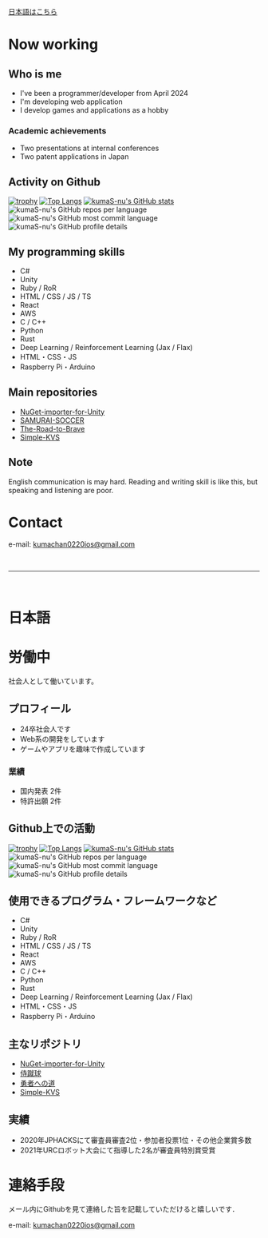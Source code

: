 [日本語はこちら](#日本語)

# Now working 

## Who is me

- I've been a programmer/developer from April 2024
- I'm developing web application
- I develop games and applications as a hobby

### Academic achievements

- Two presentations at internal conferences
- Two patent applications in Japan

## Activity on Github

[![trophy](https://github-profile-trophy.vercel.app/?username=kumaS-nu)](https://github.com/ryo-ma/github-profile-trophy)
[![Top Langs](https://github-readme-stats.vercel.app/api/top-langs/?username=kumaS-nu&layout=compact)](https://github.com/anuraghazra/github-readme-stats)
[![kumaS-nu's GitHub stats](https://github-readme-stats.vercel.app/api?username=kumaS-nu&count_private=true)](https://github.com/anuraghazra/github-readme-stats)
![kumaS-nu's GitHub repos per language](https://raw.githubusercontent.com/kumaS-nu/my-github-status/master/profile-summary-card-output/default/1-repos-per-language.svg)
![kumaS-nu's GitHub most commit language](https://raw.githubusercontent.com/kumaS-nu/my-github-status/master/profile-summary-card-output/default/2-most-commit-language.svg)
![kumaS-nu's GitHub profile details](https://raw.githubusercontent.com/kumaS-nu/my-github-status/master/profile-summary-card-output/default/0-profile-details.svg)

## My programming skills

- C#
- Unity
- Ruby / RoR
- HTML / CSS / JS / TS
- React
- AWS
- C / C++
- Python
- Rust
- Deep Learning / Reinforcement Learning (Jax / Flax)
- HTML・CSS・JS
- Raspberry Pi・Arduino

## Main repositories

- [NuGet-importer-for-Unity](https://github.com/kumaS-nu/NuGet-importer-for-Unity)
- [SAMURAI-SOCCER](https://github.com/watson70percent/SAMURAI-SOCCER)
- [The-Road-to-Brave](https://github.com/kumaS-nu/The-Road-to-Brave)
- [Simple-KVS](https://github.com/kumaS-nu/Simple-KVS)

## Note

English communication is may hard. Reading and writing skill is like this, but speaking and listening are poor.

# Contact

e-mail: kumachan0220ios@gmail.com

<br>
<hr>
<br>

# 日本語

# 労働中

社会人として働いています。

## プロフィール

- 24卒社会人です
- Web系の開発をしています
- ゲームやアプリを趣味で作成しています

### 業績

- 国内発表 2件
- 特許出願 2件

## Github上での活動

[![trophy](https://github-profile-trophy.vercel.app/?username=kumaS-nu)](https://github.com/ryo-ma/github-profile-trophy)
[![Top Langs](https://github-readme-stats.vercel.app/api/top-langs/?username=kumaS-nu&layout=compact)](https://github.com/anuraghazra/github-readme-stats)
[![kumaS-nu's GitHub stats](https://github-readme-stats.vercel.app/api?username=kumaS-nu&count_private=true)](https://github.com/anuraghazra/github-readme-stats)
![kumaS-nu's GitHub repos per language](https://raw.githubusercontent.com/kumaS-nu/my-github-status/master/profile-summary-card-output/default/1-repos-per-language.svg)
![kumaS-nu's GitHub most commit language](https://raw.githubusercontent.com/kumaS-nu/my-github-status/master/profile-summary-card-output/default/2-most-commit-language.svg)
![kumaS-nu's GitHub profile details](https://raw.githubusercontent.com/kumaS-nu/my-github-status/master/profile-summary-card-output/default/0-profile-details.svg)

## 使用できるプログラム・フレームワークなど

- C#
- Unity
- Ruby / RoR
- HTML / CSS / JS / TS
- React
- AWS
- C / C++
- Python
- Rust
- Deep Learning / Reinforcement Learning (Jax / Flax)
- HTML・CSS・JS
- Raspberry Pi・Arduino

## 主なリポジトリ

- [NuGet-importer-for-Unity](https://github.com/kumaS-nu/NuGet-importer-for-Unity)
- [侍蹴球](https://github.com/watson70percent/SAMURAI-SOCCER)
- [勇者への道](https://github.com/kumaS-nu/The-Road-to-Brave)
- [Simple-KVS](https://github.com/kumaS-nu/Simple-KVS)

## 実績

- 2020年JPHACKSにて審査員審査2位・参加者投票1位・その他企業賞多数
- 2021年URCロボット大会にて指導した2名が審査員特別賞受賞

# 連絡手段

メール内にGithubを見て連絡した旨を記載していただけると嬉しいです．

e-mail: kumachan0220ios@gmail.com
